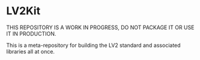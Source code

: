 LV2Kit
======

THIS REPOSITORY IS A WORK IN PROGRESS, DO NOT PACKAGE IT OR USE IT IN
PRODUCTION.

This is a meta-repository for building the LV2 standard and associated
libraries all at once.

